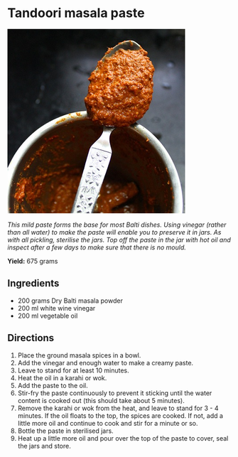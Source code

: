 # Tandoori masala paste

![Tandoori Masala](resources/tandoori-masala.jpg)


*This mild paste forms the base for most Balti dishes. Using vinegar (rather than all water) to make the paste will enable you to preserve it in jars. As with all pickling, sterilise the jars. Top off the paste in the jar with hot oil and inspect after a few days to make sure that there is no mould.*

**Yield:** 675 grams

## Ingredients
- 200 grams Dry Balti masala powder
- 200 ml white wine vinegar
- 200 ml vegetable oil

## Directions
1. Place the ground masala spices in a bowl.
1. Add the vinegar and enough water to make a creamy paste.
1. Leave to stand for at least 10 minutes.
1. Heat the oil in a karahi or wok.
1. Add the paste to the oil.
1. Stir-fry the paste continuously to prevent it sticking until the water content is cooked out (this should take about 5 minutes).
1. Remove the karahi or wok from the heat, and leave to stand for 3 - 4 minutes. If the oil floats to the top, the spices are cooked. If not, add a little more oil and continue to cook and stir for a minute or so.
1. Bottle the paste in sterilised jars.
1. Heat up a little more oil and pour over the top of the paste to cover, seal the jars and store.
